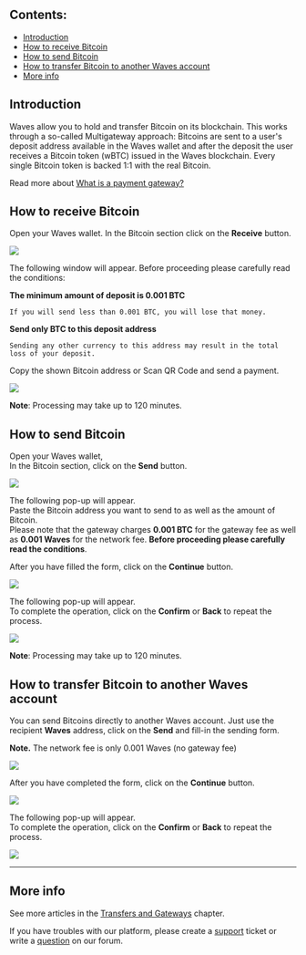 ## **Contents**:

* [Introduction](#introduction)
* [How to receive Bitcoin](#how-to-receive-bitcoin)
* [How to send Bitcoin](#how-to-send-bitcoin)
* [How to transfer Bitcoin to another Waves account](#how-to-transfer-bitcoin-to-another-waves-account)
* [More info](#more-info)

## Introduction

Waves allow you to hold and transfer Bitcoin on its blockchain. This works through a so-called Multigateway approach: Bitcoins are sent to a user's deposit address available in the Waves wallet and after the deposit the user receives a Bitcoin token \(wBTC\) issued in the Waves blockchain. Every single Bitcoin token is backed 1:1 with the real Bitcoin.

Read more about [What is a payment gateway?](/waves-client/frequently-asked-questions-faq/transfers-and-gateways/payment-gateway.md)

## How to receive Bitcoin

Open your Waves wallet.
In the Bitcoin section click on the **Receive** button.

![](/_assets/bitcoin_transfers_01.png)

The following window will appear. Before proceeding please carefully read the conditions:

**The minimum amount of deposit is 0.001 BTC**
```
If you will send less than 0.001 BTC, you will lose that money.
```
**Send only BTC to this deposit address**
```
Sending any other currency to this address may result in the total loss of your deposit.
```

Copy the shown Bitcoin address or Scan QR Code and send a payment.

![](/_assets/bitcoin_transfers_02.png)

**Note**: Processing may take up to 120 minutes.

## How to send Bitcoin

Open your Waves wallet,  
In the Bitcoin section, click on the **Send** button.

![](/_assets/bitcoin_transfers_01.png)

The following pop-up will appear.  
Paste the Bitcoin address you want to send to as well as the amount of Bitcoin.  
Please note that the gateway charges **0.001 BTC** for the gateway fee as well as **0.001 Waves** for the network fee.
**Before proceeding please carefully read the conditions**.

After you have filled the form, click on the **Continue** button.

![](/_assets/bitcoin_transfers_04.png)

The following pop-up will appear.  
To complete the operation, click on the **Confirm** or **Back** to repeat the process.

![](/_assets/bitcoin_transfers_05.png)

**Note**: Processing may take up to 120 minutes.

## How to transfer Bitcoin to another Waves account

You can send Bitcoins directly to another Waves account. Just use the recipient **Waves** address, click on the **Send** and fill-in the sending form.

**Note.** The network fee is only 0.001 Waves \(no gateway fee\)

![](/_assets/bitcoin_transfers_01.png)

After you have completed the form, click on the **Continue** button.

![](/_assets/bitcoin_transfers_07.png)

The following pop-up will appear.  
To complete the operation, click on the **Confirm** or **Back** to repeat the process.

![](/_assets/bitcoin_transfers_08.png)

___

## More info

See more articles in the [Transfers and Gateways](/waves-client/wallet-management.md) chapter.

If you have troubles with our platform, please create a [support](https://support.wavesplatform.com/) ticket or write a [question](https://forum.wavesplatform.com/) on our forum.

